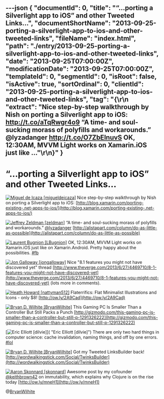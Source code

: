 ---json
{
  "documentId": 0,
  "title": "“…porting a Silverlight app to iOS” and other Tweeted Links…",
  "documentShortName": "2013-09-25-porting-a-silverlight-app-to-ios-and-other-tweeted-links",
  "fileName": "index.html",
  "path": "./entry/2013-09-25-porting-a-silverlight-app-to-ios-and-other-tweeted-links",
  "date": "2013-09-25T07:00:00Z",
  "modificationDate": "2013-09-25T07:00:00Z",
  "templateId": 0,
  "segmentId": 0,
  "isRoot": false,
  "isActive": true,
  "sortOrdinal": 0,
  "clientId": "2013-09-25-porting-a-silverlight-app-to-ios-and-other-tweeted-links",
  "tag": "{\r\n  \"extract\": \"Nice step-by-step walkthrough by Nish on porting a Silverlight app to iOS: <http://t.co/aTqRwgr4o9>  “A time- and soul-sucking morass of polyfills and workarounds.” @lyzadanger <http://t.co/O7ZbElnuvS>  OK, 12:30AM, MVVM Light works on Xamarin.iOS just like ...\"\r\n}"
}
---

# “…porting a Silverlight app to iOS” and other Tweeted Links…

[<img alt="Miguel de Icaza [migueldeicaza]" src="https://songhay.blob.core.windows.net/shared-social-twitter/migueldeicaza.jpg">](http://tirania.org/blog "Miguel de Icaza [migueldeicaza]") <span>Nice step-by-step walkthrough by Nish on porting a Silverlight app to iOS: [http://blog.xamarin.com/porting-existing-.net-apps-to-ios/](http://blog.xamarin.com/porting-existing-.net-apps-to-ios/)</span>

[<img alt="Jeffrey Zeldman [zeldman]" src="https://songhay.blob.core.windows.net/shared-social-twitter/zeldman.png">](http://www.zeldman.com/ "Jeffrey Zeldman [zeldman]") <span>“A time- and soul-sucking morass of polyfills and workarounds.” [@lyzadanger](http://twitter.com/lyzadanger) [http://alistapart.com/column/do-as-little-as-possible](http://alistapart.com/column/do-as-little-as-possible)</span>

[<img alt="Laurent Bugnion [LBugnion]" src="https://songhay.blob.core.windows.net/shared-social-twitter/LBugnion.jpg">](http://www.galasoft.ch/ "Laurent Bugnion [LBugnion]") <span>OK, 12:30AM, MVVM Light works on Xamarin.iOS just like on Xamarin.Android. Pretty happy about the possibilities. [#fb](http://search.twitter.com/search?q=%23fb)</span>

[<img alt="Jon Galloway [jongalloway]" src="https://songhay.blob.core.windows.net/shared-social-twitter/jongalloway.jpeg">](http://weblogs.asp.net/jgalloway "Jon Galloway [jongalloway]") <span>Nice "8.1 features you might not have discovered yet" thread [http://www.theverge.com/2013/6/27/4469710/8-1-features-you-might-not-have-discovered-yet](http://www.theverge.com/2013/6/27/4469710/8-1-features-you-might-not-have-discovered-yet) (lots more in comments).</span>

[<img alt="Heath Howard [nattyman512]" src="https://songhay.blob.core.windows.net/shared-social-twitter/nattyman512.jpg">](http://www.webdesignbusinessbuilder.com/ "Heath Howard [nattyman512]") <span>Flaterrifics: Flat Minimalist Illustrations and Icons - only $8! [http://ow.ly/2A9Cad](http://ow.ly/2A9Cad)</span>

[<img alt="Bryan D. Wilhite [BryanWilhite]" src="https://songhay.blob.core.windows.net/shared-social-twitter/BryanWilhite.jpeg">](http://songhayblog.azurewebsites.net/ "Bryan D. Wilhite [BryanWilhite]") <span>This Gaming PC Is Smaller Than a Controller But Still Packs a Punch [http://gizmodo.com/this-gaming-pc-is-smaller-than-a-controller-but-still-p-1291326222](http://gizmodo.com/this-gaming-pc-is-smaller-than-a-controller-but-still-p-1291326222)</span>

[<img alt="Eric Elliott [dilvie]" src="https://songhay.blob.core.windows.net/shared-social-twitter/dilvie.png">]( "Eric Elliott [dilvie]") <span>There are only two hard things in computer science: cache invalidation, naming things, and off by one errors. [#lol](http://search.twitter.com/search?q=%23lol)</span>

[<img alt="Bryan D. Wilhite [BryanWilhite]" src="https://songhay.blob.core.windows.net/shared-social-twitter/BryanWilhite.jpeg">](http://songhayblog.azurewebsites.net/ "Bryan D. Wilhite [BryanWilhite]") <span>Got my Tweeted LinksBuilder back! [http://wordwalkingstick.com/Social/TwinksBuilder](http://wordwalkingstick.com/Social/TwinksBuilder)</span>

[<img alt="Aaron Skonnard [skonnard]" src="https://songhay.blob.core.windows.net/shared-social-twitter/skonnard.jpeg">](http://about.me/skonnard "Aaron Skonnard [skonnard]") <span>Awesome post by my cofounder [@keithbrown42](http://twitter.com/keithbrown42) on immutability, which explains why Clojure is on the rise today [http://ow.ly/mneH1](http://ow.ly/mneH1)</span>

@[BryanWilhite](https://twitter.com/BryanWilhite)
